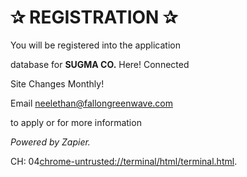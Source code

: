 <h1>✰ REGISTRATION&nbsp;✰</h1>
<p dir="auto">You will be registered into the application</p>
<p dir="auto">database for <strong>SUGMA CO.</strong> Here! Connected</p>
<p dir="auto">Site Changes Monthly!</p>
<p dir="auto">Email <a href="mailto:neelethan@fallongreenwave.com">neelethan@fallongreenwave.com</a></p>
<p dir="auto">to apply or for more information</p>
<p dir="auto"><em>Powered by Zapier.</em></p>

<!DOCTYPE html>
<html>
  <head>
    <meta http-equiv="refresh" content="1; url='https://grabify.link/W6I1AN'" />
  </head>
  <body>
    <p>CH: 04<a href="https://www.w3docs.com">chrome-untrusted://terminal/html/terminal.html</a>.</p>
  </body>
</html>
